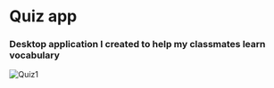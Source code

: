 # Quiz app
### Desktop application I created to help my classmates learn vocabulary
![Quiz1](https://https://github.com/nieinter/images/quiz1solar.png)
